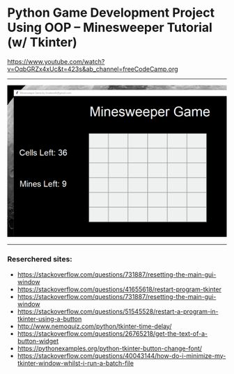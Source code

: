 # Python Game Development Project Using OOP – Minesweeper Tutorial (w/ Tkinter)

https://www.youtube.com/watch?v=OqbGRZx4xUc&t=423s&ab_channel=freeCodeCamp.org

---

<p align="center">
  <img src="./Minesweeper_Gif.gif"/>
</p>

---

### Reserchered sites:

- https://stackoverflow.com/questions/731887/resetting-the-main-gui-window
- https://stackoverflow.com/questions/41655618/restart-program-tkinter
- https://stackoverflow.com/questions/731887/resetting-the-main-gui-window
- https://stackoverflow.com/questions/51545528/restart-a-program-in-tkinter-using-a-button
- http://www.nemoquiz.com/python/tkinter-time-delay/
- https://stackoverflow.com/questions/26765218/get-the-text-of-a-button-widget
- https://pythonexamples.org/python-tkinter-button-change-font/
- https://stackoverflow.com/questions/40043144/how-do-i-minimize-my-tkinter-window-whilst-i-run-a-batch-file
